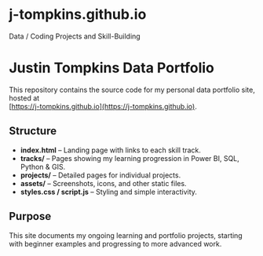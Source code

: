 # j-tompkins.github.io
Data / Coding Projects and Skill-Building



# Justin Tompkins Data Portfolio

This repository contains the source code for my personal data portfolio site, hosted at  
[https://j-tompkins.github.io](https://j-tompkins.github.io).

## Structure
- **index.html** – Landing page with links to each skill track.
- **tracks/** – Pages showing my learning progression in Power BI, SQL, Python & GIS.
- **projects/** – Detailed pages for individual projects.
- **assets/** – Screenshots, icons, and other static files.
- **styles.css / script.js** – Styling and simple interactivity.

## Purpose
This site documents my ongoing learning and portfolio projects, starting with beginner examples and progressing to more advanced work.

